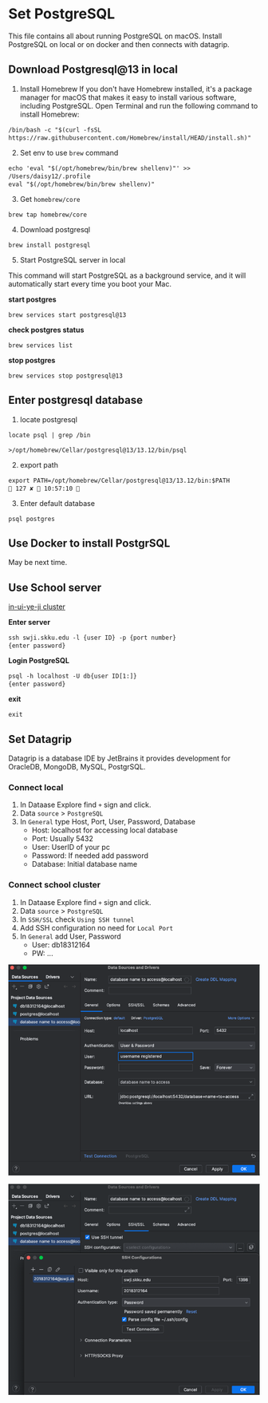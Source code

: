 # Set PostgreSQL
This file contains all about running PostgreSQL on macOS. Install PostgreSQL on local or on docker and then connects with datagrip.

## Download Postgresql@13 in local
1. Install Homebrew
If you don't have Homebrew installed, it's a package manager for macOS that makes it easy to install various software, including PostgreSQL. Open Terminal and run the following command to install Homebrew:
```
/bin/bash -c "$(curl -fsSL https://raw.githubusercontent.com/Homebrew/install/HEAD/install.sh)"
```

2. Set env to use `brew` command
```
echo 'eval "$(/opt/homebrew/bin/brew shellenv)"' >> /Users/daisy12/.profile
eval "$(/opt/homebrew/bin/brew shellenv)"
```

3. Get `homebrew/core`
```
brew tap homebrew/core
```

4. Download postgresql
```
brew install postgresql
```

5. Start PostgreSQL server in local 

This command will start PostgreSQL as a background service, and it will automatically start every time you boot your Mac.

__start postgres__
```
brew services start postgresql@13
```
__check postgres status__
```
brew services list
```
__stop postgres__
```
brew services stop postgresql@13
```

## Enter postgresql database

1. locate postgresql
```
locate psql | grep /bin
```
```
>/opt/homebrew/Cellar/postgresql@13/13.12/bin/psql
```
2. export path
```
export PATH=/opt/homebrew/Cellar/postgresql@13/13.12/bin:$PATH                           127 ✘  10:57:10  
```

3. Enter default database
```
psql postgres         
```


## Use Docker to install PostgrSQL
May be next time.

## Use School server
[in-ui-ye-ji cluster](https://skkuoverflow.com/ko/posts/school/inuiyeji/)

__Enter server__
```
ssh swji.skku.edu -l {user ID} -p {port number}
{enter password}
```

__Login PostgreSQL__
```
psql -h localhost -U db{user ID[1:]}
{enter password}
```

__exit__
```
exit
```

## Set Datagrip
Datagrip is a database IDE by JetBrains it provides development for OracleDB, MongoDB, MySQL, PostgrSQL.

### Connect local
1. In Dataase Explore find `+` sign and click.
2. Data `source` > `PostgreSQL`
3. In `General` type Host, Port, User, Password, Database
    - Host: localhost for accessing local database
    - Port: Usually 5432
    - User: UserID of your pc
    - Password: If needed add password
    - Database: Initial database name


### Connect school cluster
1. In Dataase Explore find `+` sign and click.
2. Data `source` > `PostgreSQL`
3. In `SSH/SSL` check `Using SSH tunnel`
4. Add SSH configuration no need for `Local Port`
5. In `General` add User, Password
    - User: db18312164
    - PW: ...

![General](/X/Screenshot%202023-09-19%20at%2011.02.11%20PM.png)

![SSH tunneling](/X/Screenshot%202023-09-19%20at%2011.02.44%20PM.png)
